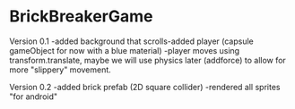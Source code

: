 # BrickBreakerGame
Version 0.1
-added background that scrolls-added player (capsule gameObject for now with a blue material)
-player moves using transform.translate, maybe we will use physics later (addforce) to allow for more "slippery" movement.

Version 0.2
-added brick prefab (2D square collider)
-rendered all sprites "for android"

